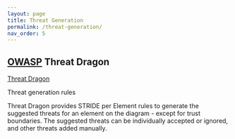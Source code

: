 ```yaml
---
layout: page
title: Threat Generation
permalink: /threat-generation/
nav_order: 5
---
```


## [OWASP](https://www.owasp.org) Threat Dragon

[Threat Dragon](http://owasp.org/www-project-threat-dragon)

Threat generation rules

Threat Dragon provides STRIDE per Element rules to generate the suggested threats for an element on the diagram - except for trust boundaries.
The suggested threats can be individually accepted or ignored, and other threats added manually.
